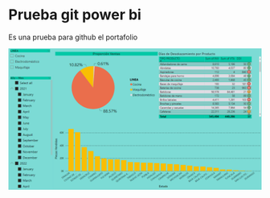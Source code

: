 # Prueba git power bi
 Es una prueba para github el portafolio


<p align="center">
  <img src="https://github.com/DiegoPsico00/Imagenes-Git/blob/e247cf5dc66d9a7e679c976cc0ec60550d921f3c/lucky/lucky%20dashboard1.PNG">
</p>
